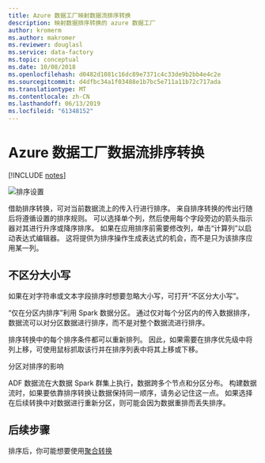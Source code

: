 ```yaml
---
title: Azure 数据工厂映射数据流排序转换
description: 映射数据排序转换的 azure 数据工厂
author: kromerm
ms.author: makromer
ms.reviewer: douglasl
ms.service: data-factory
ms.topic: conceptual
ms.date: 10/08/2018
ms.openlocfilehash: d0482d1081c16dc89e7371c4c33de9b2bb4e4c2e
ms.sourcegitcommit: d4dfbc34a1f03488e1b7bc5e711a11b72c717ada
ms.translationtype: MT
ms.contentlocale: zh-CN
ms.lasthandoff: 06/13/2019
ms.locfileid: "61348152"
---
```

# <a name="azure-data-factory-data-flow-sort-transformations"></a>Azure 数据工厂数据流排序转换

[!INCLUDE [notes](../../includes/data-factory-data-flow-preview.md)]

![排序设置](media/data-flow/sort.png "排序")

借助排序转换，可对当前数据流上的传入行进行排序。 来自排序转换的传出行随后将遵循设置的排序规则。 可以选择单个列，然后使用每个字段旁边的箭头指示器对其进行升序或降序排序。 如果在应用排序前需要修改列，单击“计算列”以启动表达式编辑器。 这将提供为排序操作生成表达式的机会，而不是只为该排序应用某一列。

## <a name="case-insensitive"></a>不区分大小写
如果在对字符串或文本字段排序时想要忽略大小写，可打开“不区分大小写”。

“仅在分区内排序”利用 Spark 数据分区。 通过仅对每个分区内的传入数据排序，数据流可以对分区数据进行排序，而不是对整个数据流进行排序。

排序转换中的每个排序条件都可以重新排列。 因此，如果需要在排序优先级中将列上移，可使用鼠标抓取该行并在排序列表中将其上移或下移。

分区对排序的影响

ADF 数据流在大数据 Spark 群集上执行，数据跨多个节点和分区分布。 构建数据流时，如果要依靠排序转换让数据保持同一顺序，请务必记住这一点。 如果选择在后续转换中对数据进行重新分区，则可能会因为数据重排而丢失排序。

## <a name="next-steps"></a>后续步骤

排序后，你可能想要使用[聚合转换](data-flow-aggregate.md)
